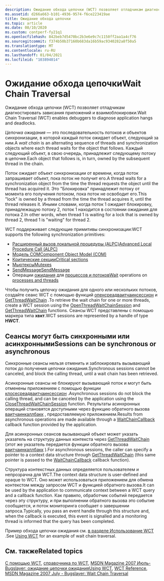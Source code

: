 ```yaml
---
description: Ожидание обхода цепочки (WCT) позволяет отладчикам диагностировать зависания приложений и взаимоблокировки.
ms.assetid: d266a663-b101-4936-9574-f6ce223419ae
title: Ожидание обхода цепочки
ms.topic: article
ms.date: 08/10/2020
ms.custom: contperf-fy21q1
ms.openlocfilehash: 842beb7d5470bc2b3e6e9c7c1150ff2aa1a4cf76
ms.sourcegitcommit: f374b50b37160b683da16b59ac9340282a8f50a5
ms.translationtype: MT
ms.contentlocale: ru-RU
ms.lasthandoff: 01/04/2021
ms.locfileid: "103894014"
---
```

# <a name="wait-chain-traversal"></a><span data-ttu-id="1cc5c-103">Ожидание обхода цепочки</span><span class="sxs-lookup"><span data-stu-id="1cc5c-103">Wait Chain Traversal</span></span>

<span data-ttu-id="1cc5c-104">Ожидание обхода цепочки (WCT) позволяет отладчикам диагностировать зависания приложений и взаимоблокировки.</span><span class="sxs-lookup"><span data-stu-id="1cc5c-104">Wait Chain Traversal (WCT) enables debuggers to diagnose application hangs and deadlocks.</span></span>

<span data-ttu-id="1cc5c-105">*Цепочка ожидания* — это последовательность потоков и объектов синхронизации, в которой каждый поток ожидает объект, следующий за ним.</span><span class="sxs-lookup"><span data-stu-id="1cc5c-105">A *wait chain* is an alternating sequence of threads and synchronization objects where each thread waits for the object that follows.</span></span> <span data-ttu-id="1cc5c-106">Каждый следующий объект, в свою очередь, принадлежит следующему потоку в цепочке.</span><span class="sxs-lookup"><span data-stu-id="1cc5c-106">Each object that follows is, in turn, owned by the subsequent thread in the chain.</span></span>

<span data-ttu-id="1cc5c-107">Поток ожидает объект синхронизации от времени, когда поток запрашивает объект, пока поток не получит его.</span><span class="sxs-lookup"><span data-stu-id="1cc5c-107">A thread waits for a synchronization object from the time the thread requests the object until the thread has acquired it.</span></span> <span data-ttu-id="1cc5c-108">Это "Блокировка" принадлежит потоку от момента его получения потоком, пока поток не освободит его.</span><span class="sxs-lookup"><span data-stu-id="1cc5c-108">This "lock" is owned by a thread from the time the thread acquires it, until the thread releases it.</span></span> <span data-ttu-id="1cc5c-109">Иными словами, когда поток 1 ожидает блокировку, принадлежащую потоку 2, поток 1 находится в состоянии ожидания для потока 2.</span><span class="sxs-lookup"><span data-stu-id="1cc5c-109">In other words, when thread 1 is waiting for a lock that is owned by thread 2, thread 1 is "waiting" for thread 2.</span></span>

<span data-ttu-id="1cc5c-110">WCT поддерживает следующие примитивы синхронизации:</span><span class="sxs-lookup"><span data-stu-id="1cc5c-110">WCT supports the following synchronization primitives:</span></span>

- [<span data-ttu-id="1cc5c-111">Расширенный вызов локальной процедуры (ALPC)</span><span class="sxs-lookup"><span data-stu-id="1cc5c-111">Advanced Local Procedure Call (ALPC)</span></span>](../etw/alpc.md)
- [<span data-ttu-id="1cc5c-112">Модель COM</span><span class="sxs-lookup"><span data-stu-id="1cc5c-112">Component Object Model (COM)</span></span>](../com/the-component-object-model.md)
- [<span data-ttu-id="1cc5c-113">Критические секции</span><span class="sxs-lookup"><span data-stu-id="1cc5c-113">Critical sections</span></span>](../sync/critical-section-objects.md)
- [<span data-ttu-id="1cc5c-114">Мьютексы</span><span class="sxs-lookup"><span data-stu-id="1cc5c-114">Mutexes</span></span>](../sync/mutex-objects.md)
- [<span data-ttu-id="1cc5c-115">SendMessage</span><span class="sxs-lookup"><span data-stu-id="1cc5c-115">SendMessage</span></span>](/windows/win32/api/winuser/nf-winuser-sendmessage)
- <span data-ttu-id="1cc5c-116">Операции [ожидания](../sync/wait-functions.md) для [процессов и потоков](../procthread/processes-and-threads.md)</span><span class="sxs-lookup"><span data-stu-id="1cc5c-116">[Wait](../sync/wait-functions.md) operations on [processes and threads](../procthread/processes-and-threads.md)</span></span>

<span data-ttu-id="1cc5c-117">Чтобы получить цепочку ожидания для одного или нескольких потоков, создайте сеанс WCT с помощью функций [опенсреадваитчаинсессион](/windows/desktop/api/Wct/nf-wct-openthreadwaitchainsession) и [GetThreadWaitChain](/windows/desktop/api/Wct/nf-wct-getthreadwaitchain) .</span><span class="sxs-lookup"><span data-stu-id="1cc5c-117">To retrieve the wait chain for one or more threads, create a WCT session using the [OpenThreadWaitChainSession](/windows/desktop/api/Wct/nf-wct-openthreadwaitchainsession) and [GetThreadWaitChain](/windows/desktop/api/Wct/nf-wct-getthreadwaitchain) functions.</span></span> <span data-ttu-id="1cc5c-118">Сеансы WCT представлены с помощью маркера типа **хвкт**.</span><span class="sxs-lookup"><span data-stu-id="1cc5c-118">WCT sessions are represented by a handle of type **HWCT**.</span></span>

## <a name="sessions-can-be-synchronous-or-asynchronous"></a><span data-ttu-id="1cc5c-119">Сеансы могут быть синхронными или асинхронными</span><span class="sxs-lookup"><span data-stu-id="1cc5c-119">Sessions can be synchronous or asynchronous</span></span>

<span data-ttu-id="1cc5c-120">Синхронные сеансы нельзя отменить и заблокировать вызывающий поток до получения цепочки ожидания.</span><span class="sxs-lookup"><span data-stu-id="1cc5c-120">Synchronous sessions cannot be canceled, and block the calling thread, until a wait chain has been retrieved.</span></span>

<span data-ttu-id="1cc5c-121">Асинхронные сеансы не блокируют вызывающий поток и могут быть отменены приложением с помощью функции [клосесреадваитчаинсессион](/windows/desktop/api/Wct/nf-wct-closethreadwaitchainsession) .</span><span class="sxs-lookup"><span data-stu-id="1cc5c-121">Asynchronous sessions do not block the calling thread, and can be canceled by the application using the [CloseThreadWaitChainSession](/windows/desktop/api/Wct/nf-wct-closethreadwaitchainsession) function.</span></span> <span data-ttu-id="1cc5c-122">Результаты асинхронных операций становятся доступными через функцию обратного вызова [ваитчаинкаллбакк](/windows/win32/api/wct/nc-wct-pwaitchaincallback) , предоставляемую приложением.</span><span class="sxs-lookup"><span data-stu-id="1cc5c-122">Results from asynchronous operations are made available through a [WaitChainCallback](/windows/win32/api/wct/nc-wct-pwaitchaincallback) callback function provided by the application.</span></span>

<span data-ttu-id="1cc5c-123">Для асинхронных сеансов вызывающий объект может указать указатель на структуру данных контекста через [GetThreadWaitChain](/windows/desktop/api/Wct/nf-wct-getthreadwaitchain) (этот же указатель передается функции обратного вызова [ваитчаинкаллбакк](/windows/win32/api/wct/nc-wct-pwaitchaincallback) ).</span><span class="sxs-lookup"><span data-stu-id="1cc5c-123">For asynchronous sessions, the caller can specify a pointer to a context data structure through [GetThreadWaitChain](/windows/desktop/api/Wct/nf-wct-getthreadwaitchain) (this same pointer is passed to the [WaitChainCallback](/windows/win32/api/wct/nc-wct-pwaitchaincallback) callback function).</span></span>

<span data-ttu-id="1cc5c-124">Структура контекстных данных определяется пользователем и непрозрачна для WCT.</span><span class="sxs-lookup"><span data-stu-id="1cc5c-124">The context data structure is user-defined and opaque to WCT.</span></span> <span data-ttu-id="1cc5c-125">Оно может использоваться приложением для обмена контекстом между запросом WCT и функцией обратного вызова.</span><span class="sxs-lookup"><span data-stu-id="1cc5c-125">It can be used by the application to communicate context between a WCT query and a callback function.</span></span> <span data-ttu-id="1cc5c-126">Как правило, обработчик событий передается через эту структуру, и при выполнении обратного вызова это событие сообщается, и поток мониторинга сообщает о завершении запроса.</span><span class="sxs-lookup"><span data-stu-id="1cc5c-126">Typically, you pass an event handle through this structure and, when the callback is executed, this event is signalled and a monitoring thread is informed that the query has been completed.</span></span>

<span data-ttu-id="1cc5c-127">Пример обхода цепочки ожидания см. [в разделе Использование WCT](using-wct.md) .</span><span class="sxs-lookup"><span data-stu-id="1cc5c-127">See [Using WCT](using-wct.md) for an example of wait chain traversal.</span></span>

## <a name="related-topics"></a><span data-ttu-id="1cc5c-128">См. также</span><span class="sxs-lookup"><span data-stu-id="1cc5c-128">Related topics</span></span>

<span data-ttu-id="1cc5c-129">[С помощью WCT](using-wct.md), [справочника по WCT](wct-reference.md), [MSDN Magazine 2007 Июль-Bugslayer: ожидание цепочки ожидания](/archive/msdn-magazine/2007/july/bugslayer-wait-chain-traversal)</span><span class="sxs-lookup"><span data-stu-id="1cc5c-129">[Using WCT](using-wct.md), [WCT Reference](wct-reference.md), [MSDN Magazine 2007 July - Bugslayer: Wait Chain Traversal](/archive/msdn-magazine/2007/july/bugslayer-wait-chain-traversal)</span></span>